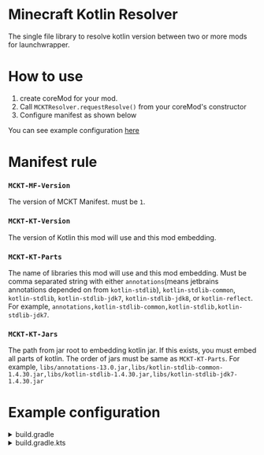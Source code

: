 # Minecraft Kotlin Resolver

The single file library to resolve kotlin version between two or more mods for launchwrapper.

# How to use

1. create coreMod for your mod.
2. Call `MCKTResolver.requestResolve()` from your coreMod's constructor
3. Configure manifest as shown below

You can see example configuration [here](#example-configuration)

# Manifest rule

### `MCKT-MF-Version`
The version of MCKT Manifest. must be `1`.

### `MCKT-KT-Version`
The version of Kotlin this mod will use and this mod embedding.

### `MCKT-KT-Parts`
The name of libraries this mod will use and this mod embedding.
Must be comma separated string with either `annotations`(means jetbrains annotations depended on from `kotlin-stdlib`), 
`kotlin-stdlib-common`, `kotlin-stdlib`, `kotlin-stdlib-jdk7`, `kotlin-stdlib-jdk8`, or `kotlin-reflect`.
For example, `annotations,kotlin-stdlib-common,kotlin-stdlib,kotlin-stdlib-jdk7`.

### `MCKT-KT-Jars`
The path from jar root to embedding kotlin jar.
If this exists, you must embed all parts of kotlin.
The order of jars must be same as `MCKT-KT-Parts`.
For example, `libs/annotations-13.0.jar,libs/kotlin-stdlib-common-1.4.30.jar,libs/kotlin-stdlib-1.4.30.jar,libs/kotlin-stdlib-jdk7-1.4.30.jar`

# Example configuration

<details>
<summary>build.gradle</summary>

```groovy
configurations {
    embedd
    implementation.extendsFrom(embedd)
}

dependencies {
    // version is automatically configured with kotlin plugin
    embedd "org.jetbrains.kotlin:kotlin-stdlib-jdk7"
}

jar {
    configurations.embedd.each {
        from (it) {
            into("libs")
        }
    }
    def kotlinVersion = project.plugins.findResult { 
        it instanceof org.jetbrains.kotlin.gradle.plugin.KotlinBasePluginWrapper 
                ? it.kotlinPluginVersion
                : null
    }
    def packageNameSuffix = /-[\d.]+\.jar$/
    manifest {
        attributes(
                "FMLCorePlugin": "<fully-qualified-name-of-core-mod-class>",
                "FMLCorePluginContainsFMLMod": "*",
                "MCKT-MF-Version": "1",
                "MCKT-KT-Version": kotlinVersion,
                "MCKT-KT-Parts": configurations.embedd.collect { packageNameSuffix.replace(it.name, "") }.join(","),
                "MCKT-KT-Jars": configurations.embedd.collect { "libs/${it.name}" }.join(",")
        )
    }
}
```

</details>

<details>
<summary>build.gradle.kts</summary>

```kotlin
val embedd by configurations.creating
configurations.implementation.get().extendsFrom(embedd)

dependencies {
    // version is automatically configured with kotlin plugin
    embedd(kotlin("kotlin-stdlib-jdk7"))
}

val jar by tasks.getting(Jar::class) {
    embedd.forEach { dep ->
        from(dep) {
            into("libs")
        }
    }

    val kotlinVersion = project.plugins
        .asSequence()
        .mapNotNull { (it as? org.jetbrains.kotlin.gradle.plugin.KotlinBasePluginWrapper)?.kotlinPluginVersion }
        .first()
    manifest {
        val packageNameSuffix = """-[\d.]+\.jar$""".toRegex()
        attributes(mapOf(
            "FMLCorePlugin" to "<fully-qualified-name-of-core-mod-class>",
            "FMLCorePluginContainsFMLMod" to "*",
            "MCKT-MF-Version" to "1",
            "MCKT-KT-Version" to kotlinVersion,
            "MCKT-KT-Parts" to embedd.joinToString(",") { packageNameSuffix.replace(it.name, "") },
            "MCKT-KT-Jars" to embedd.joinToString(",") { "libs/${it.name}" }
        ))
    }
}

```

</details>
